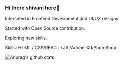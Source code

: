 ### Hi there shivani here👋

Interseted in Frontend Development and UI/UX designs.

Started with Open Source contribution.

Exploring new skills.

Skills: HTML / CSS/REACT / JS /Adobe-Xd/PhotoShop






![Anurag's github stats](https://github-readme-stats.vercel.app/api?username=Sshivani-12)
